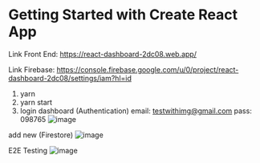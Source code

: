 # Getting Started with Create React App

Link Front End: https://react-dashboard-2dc08.web.app/

Link Firebase: https://console.firebase.google.com/u/0/project/react-dashboard-2dc08/settings/iam?hl=id

1. yarn
2. yarn start
3. login dashboard (Authentication)
   email: testwithimg@gmail.com
   pass: 098765
![image](https://github.com/DewakSuputra/ci-cd/assets/93661562/58d958f6-56a3-4f9f-8418-7f2cca1190f8)

add new (Firestore)
![image](https://github.com/DewakSuputra/ci-cd/assets/93661562/a8e5352b-b2d3-4b8b-8068-e3e1d6b0adb9)

E2E Testing
![image](https://github.com/DewakSuputra/ci-cd/assets/93661562/da60a52b-bea2-4de4-b374-f753cfadd67c)
